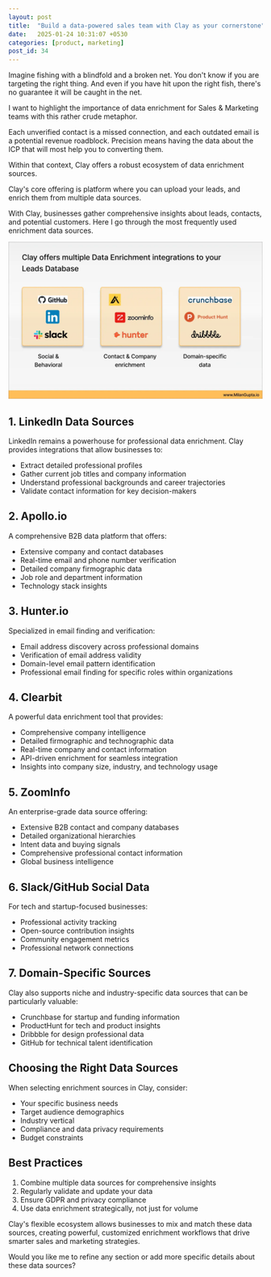 ```yaml
---
layout: post
title:  "Build a data-powered sales team with Clay as your cornerstone"
date:   2025-01-24 10:31:07 +0530
categories: [product, marketing]
post_id: 34
---
```


Imagine fishing with a blindfold and a broken net. You don't know if you are targeting the right thing. And even if you have hit upon the right fish, there's no guarantee it will be caught in the net.

I want to highlight the importance of data enrichment for Sales & Marketing teams with this rather crude metaphor. 

Each unverified contact is a missed connection, and each outdated email is a potential revenue roadblock. Precision means having the data about the ICP that will most help you to converting them.

Within that context, Clay offers a robust ecosystem of data enrichment sources.

Clay's core offering is platform where you can upload your leads, and enrich them from multiple data sources. 

With Clay, businesses gather comprehensive insights about leads, contacts, and potential customers. Here I go through the most frequently used enrichment data sources.

![Clay integrates multiple types of data enrichment formats](/assets/images/2025/01/clay-data-enrichment/Clay-data-enrichment.webp)

## 1. LinkedIn Data Sources

LinkedIn remains a powerhouse for professional data enrichment. Clay provides integrations that allow businesses to:

- Extract detailed professional profiles
- Gather current job titles and company information
- Understand professional backgrounds and career trajectories
- Validate contact information for key decision-makers

## 2. Apollo.io

A comprehensive B2B data platform that offers:

- Extensive company and contact databases
- Real-time email and phone number verification
- Detailed company firmographic data
- Job role and department information
- Technology stack insights

## 3. Hunter.io

Specialized in email finding and verification:

- Email address discovery across professional domains
- Verification of email address validity
- Domain-level email pattern identification
- Professional email finding for specific roles within organizations

## 4. Clearbit

A powerful data enrichment tool that provides:

- Comprehensive company intelligence
- Detailed firmographic and technographic data
- Real-time company and contact information
- API-driven enrichment for seamless integration
- Insights into company size, industry, and technology usage

## 5. ZoomInfo

An enterprise-grade data source offering:

- Extensive B2B contact and company databases
- Detailed organizational hierarchies
- Intent data and buying signals
- Comprehensive professional contact information
- Global business intelligence

## 6. Slack/GitHub Social Data

For tech and startup-focused businesses:

- Professional activity tracking
- Open-source contribution insights
- Community engagement metrics
- Professional network connections

## 7. Domain-Specific Sources

Clay also supports niche and industry-specific data sources that can be particularly valuable:

- Crunchbase for startup and funding information
- ProductHunt for tech and product insights
- Dribbble for design professional data
- GitHub for technical talent identification

## Choosing the Right Data Sources

When selecting enrichment sources in Clay, consider:

- Your specific business needs
- Target audience demographics
- Industry vertical
- Compliance and data privacy requirements
- Budget constraints

## Best Practices

1. Combine multiple data sources for comprehensive insights
2. Regularly validate and update your data
3. Ensure GDPR and privacy compliance
4. Use data enrichment strategically, not just for volume

Clay's flexible ecosystem allows businesses to mix and match these data sources, creating powerful, customized enrichment workflows that drive smarter sales and marketing strategies.

Would you like me to refine any section or add more specific details about these data sources?